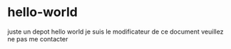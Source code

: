 # hello-world
juste un depot hello world
je suis le modificateur de ce document
veuillez ne pas me contacter

